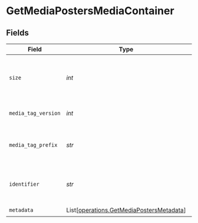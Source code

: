 # GetMediaPostersMediaContainer


## Fields

| Field                                                                                          | Type                                                                                           | Required                                                                                       | Description                                                                                    | Example                                                                                        |
| ---------------------------------------------------------------------------------------------- | ---------------------------------------------------------------------------------------------- | ---------------------------------------------------------------------------------------------- | ---------------------------------------------------------------------------------------------- | ---------------------------------------------------------------------------------------------- |
| `size`                                                                                         | *int*                                                                                          | :heavy_check_mark:                                                                             | Number of media items returned in this response.                                               | 50                                                                                             |
| `media_tag_version`                                                                            | *int*                                                                                          | :heavy_check_mark:                                                                             | The version number for media tags.                                                             | 1734362201                                                                                     |
| `media_tag_prefix`                                                                             | *str*                                                                                          | :heavy_check_mark:                                                                             | The prefix used for media tag resource paths.                                                  | /system/bundle/media/flags/                                                                    |
| `identifier`                                                                                   | *str*                                                                                          | :heavy_check_mark:                                                                             | An plugin identifier for the media container.                                                  | com.plexapp.plugins.library                                                                    |
| `metadata`                                                                                     | List[[operations.GetMediaPostersMetadata](../../models/operations/getmediapostersmetadata.md)] | :heavy_check_mark:                                                                             | N/A                                                                                            |                                                                                                |